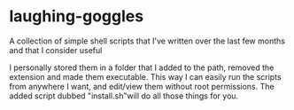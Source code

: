 # laughing-goggles

A collection of simple shell scripts that I've written over the last few months and that I consider useful

I personally stored them in a folder that I added to the path, removed the extension and made them executable. This way I can easily run the scripts from anywhere I want, and edit/view them without root permissions. The added script dubbed "install.sh"will do all those things for you.
